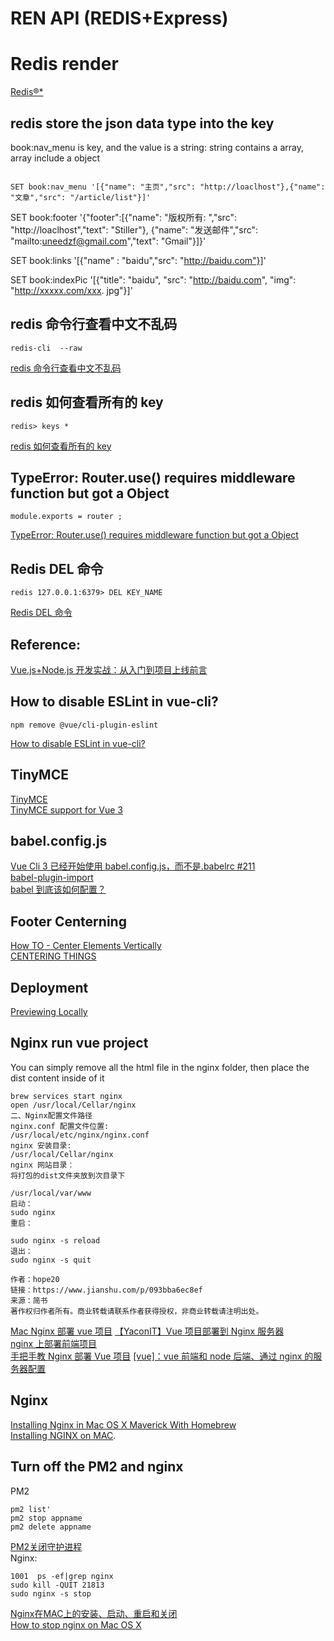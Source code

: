# REN API (REDIS+Express)

# Redis render
[Redis®*](https://render.com/docs/redis#connecting-to-your-redis-from-outside-render)

## redis store the json data type into the key
book:nav_menu is key, and the value is a string: string contains a array, array include a object
```

SET book:nav_menu '[{"name": "主页","src": "http://loaclhost"},{"name": "文章","src": "/article/list"}]'
```

SET book:footer '{"footer":[{"name": "版权所有: ","src": "http://loaclhost","text": "Stiller"}, {"name": "发送邮件","src": "mailto:uneedzf@gmail.com","text": "Gmail"}]}'

SET book:links '[{"name" : "baidu","src": "http://baidu.com"}]'

SET book:indexPic '[{"title": "baidu", "src": "http://baidu.com", "img": "http://xxxxx.com/xxx. jpg"}]'

## redis 命令行查看中文不乱码

```
redis-cli  --raw
```

[redis 命令行查看中文不乱码](https://blog.csdn.net/chwshuang/article/details/55258004)

## redis 如何查看所有的 key

```
redis> keys *
```

[redis 如何查看所有的 key](https://blog.csdn.net/lanyang123456/article/details/80717250)

## TypeError: Router.use() requires middleware function but got a Object

```
module.exports = router ;
```

[TypeError: Router.use() requires middleware function but got a Object](https://stackoverflow.com/questions/27465850/typeerror-router-use-requires-middleware-function-but-got-a-object/50007721)

## Redis DEL 命令

```
redis 127.0.0.1:6379> DEL KEY_NAME
```

[Redis DEL 命令](https://www.runoob.com/redis/keys-del.html)

## Reference:

[Vue.js+Node.js 开发实战：从入门到项目上线前言](https://weread.qq.com/web/reader/c7432440721c7eb2c74881fkecc32f3013eccbc87e4b62e)

## How to disable ESLint in vue-cli?

```
npm remove @vue/cli-plugin-eslint
```

[How to disable ESLint in vue-cli?](https://stackoverflow.com/questions/38757069/how-to-disable-eslint-in-vue-cli)

## TinyMCE

[TinyMCE](https://www.npmjs.com/package/tinymce)  
[TinyMCE support for Vue 3](https://www.tiny.cloud/blog/tinymce-vue-3-support/)

## babel.config.js

[Vue Cli 3 已经开始使用 babel.config.js，而不是.babelrc #211](https://github.com/vueComponent/ant-design-vue/issues/211)  
[babel-plugin-import](https://www.npmjs.com/package/babel-plugin-import)  
[babel 到底该如何配置？](https://segmentfault.com/a/1190000011665642)

## Footer Centerning

[How TO - Center Elements Vertically](https://www.w3schools.com/howto/howto_css_center-vertical.asp)  
[CENTERING THINGS](https://www.w3.org/Style/Examples/007/center.en.html)

## Deployment

[Previewing Locally](https://cli.vuejs.org/guide/deployment.html#general-guidelines)

## Nginx run vue project

You can simply remove all the html file in the nginx folder, then place the dist content inside of it

```
brew services start nginx
open /usr/local/Cellar/nginx
二、Nginx配置文件路径
nginx.conf 配置文件位置:
/usr/local/etc/nginx/nginx.conf
nginx 安装目录:
/usr/local/Cellar/nginx
nginx 网站目录：
将打包的dist文件夹放到次目录下

/usr/local/var/www
启动：
sudo nginx
重启：

sudo nginx -s reload
退出：
sudo nginx -s quit

作者：hope20
链接：https://www.jianshu.com/p/093bba6ec8ef
来源：简书
著作权归作者所有。商业转载请联系作者获得授权，非商业转载请注明出处。

```
[Mac Nginx 部署 vue 项目](https://www.jianshu.com/p/093bba6ec8ef) 
[【YaconIT】Vue 项目部署到 Nginx 服务器](https://www.bilibili.com/video/BV1R741117ds/)  
[nginx 上部署前端项目](https://www.cnblogs.com/songmengyao/p/12298754.html)  
[手把手教 Nginx 部署 Vue 项目](https://juejin.cn/post/6844904096973979662)
[[vue]：vue 前端和 node 后端、通过 nginx 的服务器配置](https://mp.weixin.qq.com/s/Uuv6RLopAmps7y6dg_9v9g)

## Nginx

[Installing Nginx in Mac OS X Maverick With Homebrew](https://medium.com/@ThomasTan/installing-nginx-in-mac-os-x-maverick-with-homebrew-d8867b7e8a5a)  
[Installing NGINX on MAC](https://dev.to/arjavdave/installing-nginx-on-mac-46ac). 

## Turn off the PM2 and nginx

PM2
```
pm2 list'
pm2 stop appname
pm2 delete appname
```
[PM2关闭守护进程](https://www.geek-share.com/detail/2728036405.html)   
Nginx:

```
1001  ps -ef|grep nginx
sudo kill -QUIT 21813
sudo nginx -s stop
```
[Nginx在MAC上的安装、启动、重启和关闭](cnblogs.com/gujiande/p/10095192.html)   
[How to stop nginx on Mac OS X](https://newbedev.com/how-to-stop-nginx-on-mac-os-x)   

